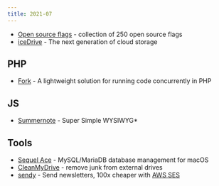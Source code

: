 ```yaml
---
title: 2021-07
---
```


- [Open source flags](https://flagpack.xyz/) - collection of 250 open source flags
- [iceDrive](https://icedrive.net/) - The next generation of cloud storage

## PHP

- [Fork](https://github.com/spatie/fork) - A lightweight solution for running code concurrently in PHP

## JS

- [Summernote](https://summernote.org/) - Super Simple WYSIWYG\*

## Tools

- [Sequel Ace](https://github.com/Sequel-Ace/Sequel-Ace) - MySQL/MariaDB database management for macOS
- [CleanMyDrive](https://macpaw.com/cleanmydrive) - remove junk from external drives
- [sendy](https://sendy.co/) - Send newsletters, 100x cheaper with [AWS SES](https://aws.amazon.com/ses/)
